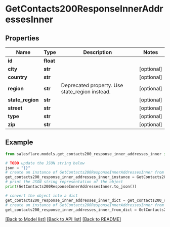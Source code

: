 # GetContacts200ResponseInnerAddressesInner


## Properties

Name | Type | Description | Notes
------------ | ------------- | ------------- | -------------
**id** | **float** |  | 
**city** | **str** |  | [optional] 
**country** | **str** |  | [optional] 
**region** | **str** | Deprecated property. Use state_region instead. | [optional] 
**state_region** | **str** |  | [optional] 
**street** | **str** |  | [optional] 
**type** | **str** |  | [optional] 
**zip** | **str** |  | [optional] 

## Example

```python
from salesflare.models.get_contacts200_response_inner_addresses_inner import GetContacts200ResponseInnerAddressesInner

# TODO update the JSON string below
json = "{}"
# create an instance of GetContacts200ResponseInnerAddressesInner from a JSON string
get_contacts200_response_inner_addresses_inner_instance = GetContacts200ResponseInnerAddressesInner.from_json(json)
# print the JSON string representation of the object
print(GetContacts200ResponseInnerAddressesInner.to_json())

# convert the object into a dict
get_contacts200_response_inner_addresses_inner_dict = get_contacts200_response_inner_addresses_inner_instance.to_dict()
# create an instance of GetContacts200ResponseInnerAddressesInner from a dict
get_contacts200_response_inner_addresses_inner_from_dict = GetContacts200ResponseInnerAddressesInner.from_dict(get_contacts200_response_inner_addresses_inner_dict)
```
[[Back to Model list]](../README.md#documentation-for-models) [[Back to API list]](../README.md#documentation-for-api-endpoints) [[Back to README]](../README.md)


